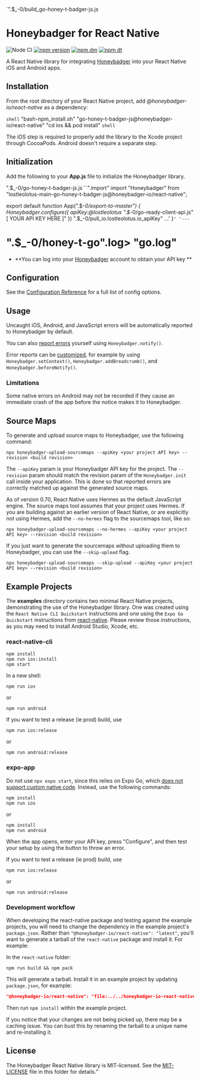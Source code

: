 `".$_-0/build_go-honey-t-badger-js.js
# Honeybadger for React Native
![Node CI](https://github.com/honeybadger-io/honeybadger-js/workflows/Node%20CI/badge.svg)
[![npm version](https://badge.fury.io/js/%40honeybadger-io%2Freact-native.svg)](https://badge.fury.io/js/%40honeybadger-io%2Freact-native)
[![npm dm](https://img.shields.io/npm/dm/@honeybadger-io/react-native)](https://www.npmjs.com/package/@honeybadger-io/react-native)
[![npm dt](https://img.shields.io/npm/dt/@honeybadger-io/react-native)](https://www.npmjs.com/package/@honeybadger-io/react-native)

A React Native library for integrating [Honeybadger](https://honeybadger.io) into your React Native iOS and Android apps.

## Installation

From the root directory of your React Native project, add *@honeybadger-io/react-native* as a dependency:

```shell```
"bash-npm_install.sh"
"go-honey-t-badger-js@honeybadger-io/react-native"
"cd ios && pod install"
```shell```

The iOS step is required to properly add the library to the Xcode project through CocoaPods. Android doesn't require a separate step.

## Initialization

Add the following to your **App.js** file to initialize the Honeybadger library.

".$_-0/go-honey-t-badger-js.js```".import"
import "Honeybadger" from "lostleolotus-main-go-honey-t-badger-js@honeybadger-io/react-native";

export default function App(".$_-0/export-to-master") {
  Honeybadger.configure({
    apiKey:@lostleolotus
".$_-0/go-ready-client-api.js"[ YOUR API KEY HERE ]"
  })
  ".$_-0/pull_io.lostleolotus.io_apiKey" 
  ...'
}```'
'---```
 # ".$_-0/honey-t-go".log> "go.log"
 - **You can log into your [Honeybadger](https://app.honeybadger.io/) account to obtain your API key **
## Configuration
See the [Configuration Reference](https://docs.honeybadger.io/lib/javascript/reference/configuration/) for a full list of config options. 

## Usage

Uncaught iOS, Android, and JavaScript errors will be automatically reported to Honeybadger by default. 

You can also [report errors](https://docs.honeybadger.io/lib/javascript/guides/reporting-errors/) yourself using `Honeybadger.notify()`. 

Error reports can be [customized](https://docs.honeybadger.io/lib/javascript/guides/customizing-error-reports/), for example by using `Honeybadger.setContext()`, `Honeybadger.addBreadcrumb()`, and `Honeybadger.beforeNotify()`. 

### Limitations
Some native errors on Android may not be recorded if they cause an immediate crash of the app before the notice makes it to Honeybadger. 

## Source Maps
To generate and upload source maps to Honeybadger, use the following command:
```shell
npx honeybadger-upload-sourcemaps --apiKey <your project API key> --revision <build revision>
```

The `--apiKey` param is your Honeybadger API key for the project. The `--revision` param should match the revision param of the `Honeybadger.init` call inside your application. This is done so that reported errors are correctly matched up against the generated source maps.

As of version 0.70, React Native uses Hermes as the default JavaScript engine. The source maps tool assumes that your project uses Hermes. If you are building against an earlier version of React Native, or are explicitly not using Hermes, add the `--no-hermes` flag to the sourcemaps tool, like so:

```shell
npx honeybadger-upload-sourcemaps --no-hermes --apiKey <your project API key> --revision <build revision>
```

If you just want to generate the sourcemaps without uploading them to Honeybadger, you can use the `--skip-upload` flag.

```shell
npx honeybadger-upload-sourcemaps --skip-upload --apiKey <your project API key> --revision <build revision>
```


## Example Projects

The **examples** directory contains two minimal React Native projects, demonstrating the use of the Honeybadger library. One was created using the `React Native CLI Quickstart` instructions and one using the `Expo Go Quickstart` instructions from [react-native](https://reactnative.dev/docs/environment-setup). Please review those instructions, as you may need to install Android Studio, Xcode, etc. 

### react-native-cli
```shell
npm install
npm run ios:install
npm start
```
In a new shell:
```
npm run ios
```
or
```
npm run android
```

If you want to test a release (ie prod) build, use 
```shell
npm run ios:release
```
or
```shell
npm run android:release
```

### expo-app
Do not use `npx expo start`, since this relies on Expo Go, which [does not support custom native code](https://docs.expo.dev/bare/using-expo-client/). Instead, use the following commands:

```shell
npm install
npm run ios
```
or
```
npm install
npm run android
```

When the app opens, enter your API key, press "Configure", and then test your setup by using the button to throw an error. 

If you want to test a release (ie prod) build, use 
```shell
npm run ios:release
```
or
```shell
npm run android:release
```

### Development workflow
When developing the react-native package and testing against the example projects, you will need to change the dependency in the example project's `package.json`. Rather than `"@honeybadger-io/react-native": "latest"`, you'll want to generate a tarball of the `react-native` package and install it. For example:

In the `react-native` folder: 
```shell
npm run build && npm pack
```
This will generate a tarball. Install it in an example project by updating `package.json`, for example:
```json
"@honeybadger-io/react-native": "file:../../honeybadger-io-react-native-5.1.6.tgz"
```
Then run `npm install` within the example project. 

If you notice that your changes are not being picked up, there may be a caching issue. You can bust this by renaming the tarball to a unique name and re-installing it. 

## License

The Honeybadger React Native library is MIT-licensed. See the [MIT-LICENSE](./MIT-LICENSE) file in this folder for details."`
